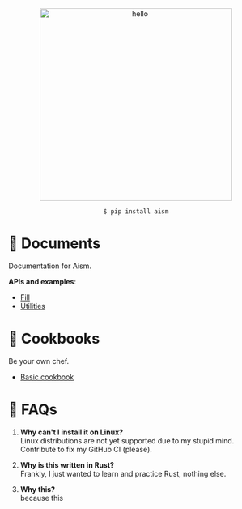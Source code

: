 <div align="center">

<img src="https://github.com/user-attachments/assets/48919e29-2916-4ad9-84d4-6567fcbd6247" width="380" alt="hello">

<br />

`$ pip install aism`

</div>

# 📰 Documents
Documentation for Aism.

**APIs and examples**:
- [Fill](./docs/fill.md)
- [Utilities](./docs/utilities.md)

# 🥐 Cookbooks
Be your own chef.
- [Basic cookbook](./cookbooks/basics.ipynb)

# 🙋 FAQs

1. **Why can't I install it on Linux?**<br />
Linux distributions are not yet supported due to my stupid mind. Contribute to fix my GitHub CI (please).

2. **Why is this written in Rust?**<br />
Frankly, I just wanted to learn and practice Rust, nothing else.

3. **Why this?**<br />
because this
